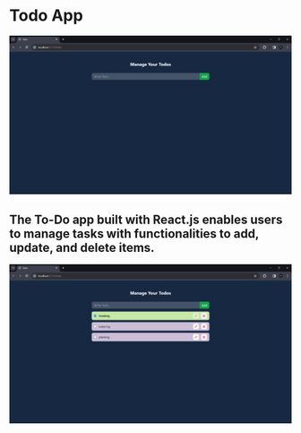 # Todo App
<img src="/src/assets/1.png" alt="todo">

<h2>The To-Do app built with React.js enables users to manage tasks with functionalities to add, update, and delete items.</h2> 

<img src="/src/assets/2.png" alt="todo">